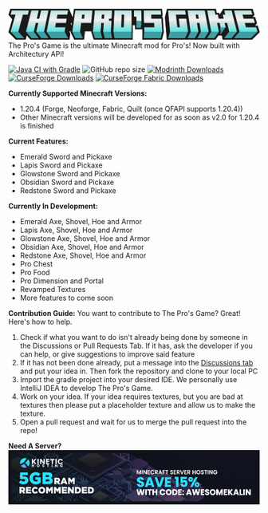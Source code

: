 ﻿![The Pro's Game logo](https://raw.githubusercontent.com/Octagon-Modding/the-pros-game/master/logo/No%20Edition.png)
The Pro's Game is the ultimate Minecraft mod for Pro's! Now built with Architectury API!

[![Java CI with Gradle](https://github.com/Octagon-Modding/the-pros-game/actions/workflows/gradle.yml/badge.svg)](https://github.com/Octagon-Modding/the-pros-game/actions/workflows/gradle.yml) ![GitHub repo size](https://img.shields.io/github/repo-size/Octagon-Modding/the-pros-game) [![Modrinth Downloads](https://img.shields.io/modrinth/dt/OXg8Snlh?logo=modrinth&label=Modrinth%20Downloads&color=green)](https://modrinth.com/mod/the-pros-game)
 [![CurseForge Downloads](https://img.shields.io/curseforge/dt/319180?logo=curseforge&logoColor=black&label=Forge%20Downloads&labelColor=cc7000&color=blue)](https://legacy.curseforge.com/minecraft/mc-mods/pro-mod) [![CurseForge Fabric Downloads](https://img.shields.io/curseforge/dt/946107?logo=curseforge&logoColor=black&label=Fabric%20Downloads&labelColor=cc7000&color=blue)](https://legacy.curseforge.com/minecraft/mc-mods/the-pros-game-fabric)



**Currently Supported Minecraft Versions:**

 - 1.20.4 (Forge, Neoforge, Fabric, Quilt (once QFAPI supports 1.20.4))
 - Other Minecraft versions will be developed for as soon as v2.0 for 1.20.4 is finished

**Current Features:**

 - Emerald Sword and Pickaxe
 - Lapis Sword and Pickaxe
 - Glowstone Sword and Pickaxe
 - Obsidian Sword and Pickaxe
 - Redstone Sword and Pickaxe

**Currently In Development:**

 - Emerald Axe, Shovel, Hoe and Armor
 - Lapis Axe, Shovel, Hoe and Armor
 - Glowstone Axe, Shovel, Hoe and Armor
 - Obsidian Axe, Shovel, Hoe and Armor
 - Redstone Axe, Shovel, Hoe and Armor
 - Pro Chest
 - Pro Food
 - Pro Dimension and Portal
 - Revamped Textures
 - More features to come soon

**Contribution Guide:**
You want to contribute to The Pro's Game? Great! Here's how to help.
1. Check if what you want to do isn't already being done by someone in the Discussions or Pull Requests Tab. If it has, ask the developer if you can help, or give suggestions to improve said feature
2. If it has not been done already, put a message into the [Discussions tab](https://github.com/Octagon-Modding/the-pros-game/discussions/categories/working-on) and put your idea in. Then fork the repository and clone to your local PC
3. Import the gradle project into your desired IDE. We personally use IntelliJ IDEA to develop The Pro's Game.
4. Work on your idea. If your idea requires textures, but you are bad at textures then please put a placeholder texture and allow us to make the texture.
5. Open a pull request and wait for us to merge the pull request into the repo!

**Need A Server?**
[![Kinetic Hosting](https://raw.githubusercontent.com/Octagon-Modding/the-pros-game/master/logo/kinetic.webp)](https://billing.kinetichosting.net/aff.php?aff=658)
